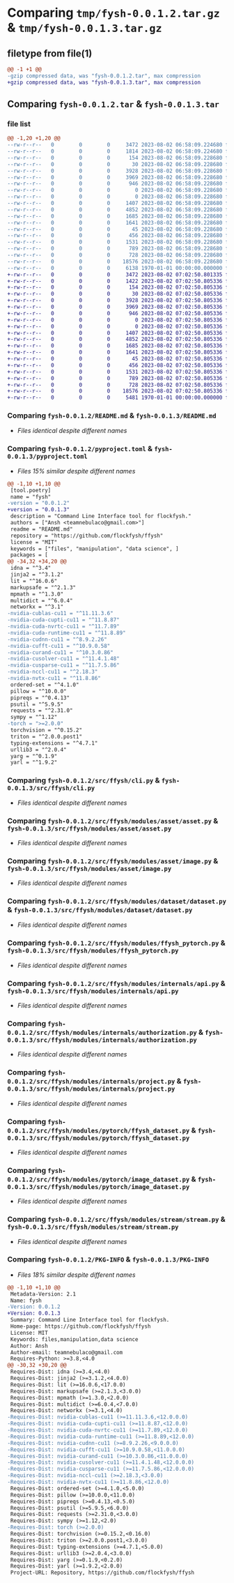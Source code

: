 # Comparing `tmp/fysh-0.0.1.2.tar.gz` & `tmp/fysh-0.0.1.3.tar.gz`

## filetype from file(1)

```diff
@@ -1 +1 @@
-gzip compressed data, was "fysh-0.0.1.2.tar", max compression
+gzip compressed data, was "fysh-0.0.1.3.tar", max compression
```

## Comparing `fysh-0.0.1.2.tar` & `fysh-0.0.1.3.tar`

### file list

```diff
@@ -1,20 +1,20 @@
--rw-r--r--   0        0        0     3472 2023-08-02 06:58:09.224680 fysh-0.0.1.2/README.md
--rw-r--r--   0        0        0     1814 2023-08-02 06:58:09.224680 fysh-0.0.1.2/pyproject.toml
--rw-r--r--   0        0        0      154 2023-08-02 06:58:09.228680 fysh-0.0.1.2/src/ffysh/__init__.py
--rw-r--r--   0        0        0       30 2023-08-02 06:58:09.228680 fysh-0.0.1.2/src/ffysh/__main__.py
--rw-r--r--   0        0        0     3928 2023-08-02 06:58:09.228680 fysh-0.0.1.2/src/ffysh/cli.py
--rw-r--r--   0        0        0     3969 2023-08-02 06:58:09.228680 fysh-0.0.1.2/src/ffysh/modules/asset/asset.py
--rw-r--r--   0        0        0      946 2023-08-02 06:58:09.228680 fysh-0.0.1.2/src/ffysh/modules/asset/image.py
--rw-r--r--   0        0        0        0 2023-08-02 06:58:09.228680 fysh-0.0.1.2/src/ffysh/modules/asset/text.py
--rw-r--r--   0        0        0        0 2023-08-02 06:58:09.228680 fysh-0.0.1.2/src/ffysh/modules/cache/test.py
--rw-r--r--   0        0        0     1407 2023-08-02 06:58:09.228680 fysh-0.0.1.2/src/ffysh/modules/dataset/dataset.py
--rw-r--r--   0        0        0     4852 2023-08-02 06:58:09.228680 fysh-0.0.1.2/src/ffysh/modules/ffysh_pytorch.py
--rw-r--r--   0        0        0     1685 2023-08-02 06:58:09.228680 fysh-0.0.1.2/src/ffysh/modules/internals/api.py
--rw-r--r--   0        0        0     1641 2023-08-02 06:58:09.228680 fysh-0.0.1.2/src/ffysh/modules/internals/authorization.py
--rw-r--r--   0        0        0       45 2023-08-02 06:58:09.228680 fysh-0.0.1.2/src/ffysh/modules/internals/errors.py
--rw-r--r--   0        0        0      456 2023-08-02 06:58:09.228680 fysh-0.0.1.2/src/ffysh/modules/internals/file.py
--rw-r--r--   0        0        0     1531 2023-08-02 06:58:09.228680 fysh-0.0.1.2/src/ffysh/modules/internals/project.py
--rw-r--r--   0        0        0      789 2023-08-02 06:58:09.228680 fysh-0.0.1.2/src/ffysh/modules/pytorch/ffysh_dataset.py
--rw-r--r--   0        0        0      728 2023-08-02 06:58:09.228680 fysh-0.0.1.2/src/ffysh/modules/pytorch/image_dataset.py
--rw-r--r--   0        0        0    18576 2023-08-02 06:58:09.228680 fysh-0.0.1.2/src/ffysh/modules/stream/stream.py
--rw-r--r--   0        0        0     6138 1970-01-01 00:00:00.000000 fysh-0.0.1.2/PKG-INFO
+-rw-r--r--   0        0        0     3472 2023-08-02 07:02:50.801335 fysh-0.0.1.3/README.md
+-rw-r--r--   0        0        0     1422 2023-08-02 07:02:50.805336 fysh-0.0.1.3/pyproject.toml
+-rw-r--r--   0        0        0      154 2023-08-02 07:02:50.805336 fysh-0.0.1.3/src/ffysh/__init__.py
+-rw-r--r--   0        0        0       30 2023-08-02 07:02:50.805336 fysh-0.0.1.3/src/ffysh/__main__.py
+-rw-r--r--   0        0        0     3928 2023-08-02 07:02:50.805336 fysh-0.0.1.3/src/ffysh/cli.py
+-rw-r--r--   0        0        0     3969 2023-08-02 07:02:50.805336 fysh-0.0.1.3/src/ffysh/modules/asset/asset.py
+-rw-r--r--   0        0        0      946 2023-08-02 07:02:50.805336 fysh-0.0.1.3/src/ffysh/modules/asset/image.py
+-rw-r--r--   0        0        0        0 2023-08-02 07:02:50.805336 fysh-0.0.1.3/src/ffysh/modules/asset/text.py
+-rw-r--r--   0        0        0        0 2023-08-02 07:02:50.805336 fysh-0.0.1.3/src/ffysh/modules/cache/test.py
+-rw-r--r--   0        0        0     1407 2023-08-02 07:02:50.805336 fysh-0.0.1.3/src/ffysh/modules/dataset/dataset.py
+-rw-r--r--   0        0        0     4852 2023-08-02 07:02:50.805336 fysh-0.0.1.3/src/ffysh/modules/ffysh_pytorch.py
+-rw-r--r--   0        0        0     1685 2023-08-02 07:02:50.805336 fysh-0.0.1.3/src/ffysh/modules/internals/api.py
+-rw-r--r--   0        0        0     1641 2023-08-02 07:02:50.805336 fysh-0.0.1.3/src/ffysh/modules/internals/authorization.py
+-rw-r--r--   0        0        0       45 2023-08-02 07:02:50.805336 fysh-0.0.1.3/src/ffysh/modules/internals/errors.py
+-rw-r--r--   0        0        0      456 2023-08-02 07:02:50.805336 fysh-0.0.1.3/src/ffysh/modules/internals/file.py
+-rw-r--r--   0        0        0     1531 2023-08-02 07:02:50.805336 fysh-0.0.1.3/src/ffysh/modules/internals/project.py
+-rw-r--r--   0        0        0      789 2023-08-02 07:02:50.805336 fysh-0.0.1.3/src/ffysh/modules/pytorch/ffysh_dataset.py
+-rw-r--r--   0        0        0      728 2023-08-02 07:02:50.805336 fysh-0.0.1.3/src/ffysh/modules/pytorch/image_dataset.py
+-rw-r--r--   0        0        0    18576 2023-08-02 07:02:50.805336 fysh-0.0.1.3/src/ffysh/modules/stream/stream.py
+-rw-r--r--   0        0        0     5481 1970-01-01 00:00:00.000000 fysh-0.0.1.3/PKG-INFO
```

### Comparing `fysh-0.0.1.2/README.md` & `fysh-0.0.1.3/README.md`

 * *Files identical despite different names*

### Comparing `fysh-0.0.1.2/pyproject.toml` & `fysh-0.0.1.3/pyproject.toml`

 * *Files 15% similar despite different names*

```diff
@@ -1,10 +1,10 @@
 [tool.poetry]
 name = "fysh"
-version = "0.0.1.2"
+version = "0.0.1.3"
 description = "Command Line Interface tool for flockfysh."
 authors = ["Ansh <teamnebulaco@gmail.com>"]
 readme = "README.md"
 repository = "https://github.com/flockfysh/ffysh"
 license = "MIT"
 keywords = ["files", "manipulation", "data science", ]
 packages = [
@@ -34,32 +34,20 @@
 idna = "^3.4"
 jinja2 = "^3.1.2"
 lit = "^16.0.6"
 markupsafe = "^2.1.3"
 mpmath = "^1.3.0"
 multidict = "^6.0.4"
 networkx = "^3.1"
-nvidia-cublas-cu11 = "^11.11.3.6"
-nvidia-cuda-cupti-cu11 = "^11.8.87"
-nvidia-cuda-nvrtc-cu11 = "^11.7.89"
-nvidia-cuda-runtime-cu11 = "^11.8.89"
-nvidia-cudnn-cu11 = "^8.9.2.26"
-nvidia-cufft-cu11 = "^10.9.0.58"
-nvidia-curand-cu11 = "^10.3.0.86"
-nvidia-cusolver-cu11 = "^11.4.1.48"
-nvidia-cusparse-cu11 = "^11.7.5.86"
-nvidia-nccl-cu11 = "^2.18.3"
-nvidia-nvtx-cu11 = "^11.8.86"
 ordered-set = "^4.1.0"
 pillow = "^10.0.0"
 pipreqs = "^0.4.13"
 psutil = "^5.9.5"
 requests = "^2.31.0"
 sympy = "^1.12"
-torch = ">=2.0.0"
 torchvision = "^0.15.2"
 triton = "^2.0.0.post1"
 typing-extensions = "^4.7.1"
 urllib3 = "^2.0.4"
 yarg = "^0.1.9"
 yarl = "^1.9.2"
```

### Comparing `fysh-0.0.1.2/src/ffysh/cli.py` & `fysh-0.0.1.3/src/ffysh/cli.py`

 * *Files identical despite different names*

### Comparing `fysh-0.0.1.2/src/ffysh/modules/asset/asset.py` & `fysh-0.0.1.3/src/ffysh/modules/asset/asset.py`

 * *Files identical despite different names*

### Comparing `fysh-0.0.1.2/src/ffysh/modules/asset/image.py` & `fysh-0.0.1.3/src/ffysh/modules/asset/image.py`

 * *Files identical despite different names*

### Comparing `fysh-0.0.1.2/src/ffysh/modules/dataset/dataset.py` & `fysh-0.0.1.3/src/ffysh/modules/dataset/dataset.py`

 * *Files identical despite different names*

### Comparing `fysh-0.0.1.2/src/ffysh/modules/ffysh_pytorch.py` & `fysh-0.0.1.3/src/ffysh/modules/ffysh_pytorch.py`

 * *Files identical despite different names*

### Comparing `fysh-0.0.1.2/src/ffysh/modules/internals/api.py` & `fysh-0.0.1.3/src/ffysh/modules/internals/api.py`

 * *Files identical despite different names*

### Comparing `fysh-0.0.1.2/src/ffysh/modules/internals/authorization.py` & `fysh-0.0.1.3/src/ffysh/modules/internals/authorization.py`

 * *Files identical despite different names*

### Comparing `fysh-0.0.1.2/src/ffysh/modules/internals/project.py` & `fysh-0.0.1.3/src/ffysh/modules/internals/project.py`

 * *Files identical despite different names*

### Comparing `fysh-0.0.1.2/src/ffysh/modules/pytorch/ffysh_dataset.py` & `fysh-0.0.1.3/src/ffysh/modules/pytorch/ffysh_dataset.py`

 * *Files identical despite different names*

### Comparing `fysh-0.0.1.2/src/ffysh/modules/pytorch/image_dataset.py` & `fysh-0.0.1.3/src/ffysh/modules/pytorch/image_dataset.py`

 * *Files identical despite different names*

### Comparing `fysh-0.0.1.2/src/ffysh/modules/stream/stream.py` & `fysh-0.0.1.3/src/ffysh/modules/stream/stream.py`

 * *Files identical despite different names*

### Comparing `fysh-0.0.1.2/PKG-INFO` & `fysh-0.0.1.3/PKG-INFO`

 * *Files 18% similar despite different names*

```diff
@@ -1,10 +1,10 @@
 Metadata-Version: 2.1
 Name: fysh
-Version: 0.0.1.2
+Version: 0.0.1.3
 Summary: Command Line Interface tool for flockfysh.
 Home-page: https://github.com/flockfysh/ffysh
 License: MIT
 Keywords: files,manipulation,data science
 Author: Ansh
 Author-email: teamnebulaco@gmail.com
 Requires-Python: >=3.8,<4.0
@@ -30,32 +30,20 @@
 Requires-Dist: idna (>=3.4,<4.0)
 Requires-Dist: jinja2 (>=3.1.2,<4.0.0)
 Requires-Dist: lit (>=16.0.6,<17.0.0)
 Requires-Dist: markupsafe (>=2.1.3,<3.0.0)
 Requires-Dist: mpmath (>=1.3.0,<2.0.0)
 Requires-Dist: multidict (>=6.0.4,<7.0.0)
 Requires-Dist: networkx (>=3.1,<4.0)
-Requires-Dist: nvidia-cublas-cu11 (>=11.11.3.6,<12.0.0.0)
-Requires-Dist: nvidia-cuda-cupti-cu11 (>=11.8.87,<12.0.0)
-Requires-Dist: nvidia-cuda-nvrtc-cu11 (>=11.7.89,<12.0.0)
-Requires-Dist: nvidia-cuda-runtime-cu11 (>=11.8.89,<12.0.0)
-Requires-Dist: nvidia-cudnn-cu11 (>=8.9.2.26,<9.0.0.0)
-Requires-Dist: nvidia-cufft-cu11 (>=10.9.0.58,<11.0.0.0)
-Requires-Dist: nvidia-curand-cu11 (>=10.3.0.86,<11.0.0.0)
-Requires-Dist: nvidia-cusolver-cu11 (>=11.4.1.48,<12.0.0.0)
-Requires-Dist: nvidia-cusparse-cu11 (>=11.7.5.86,<12.0.0.0)
-Requires-Dist: nvidia-nccl-cu11 (>=2.18.3,<3.0.0)
-Requires-Dist: nvidia-nvtx-cu11 (>=11.8.86,<12.0.0)
 Requires-Dist: ordered-set (>=4.1.0,<5.0.0)
 Requires-Dist: pillow (>=10.0.0,<11.0.0)
 Requires-Dist: pipreqs (>=0.4.13,<0.5.0)
 Requires-Dist: psutil (>=5.9.5,<6.0.0)
 Requires-Dist: requests (>=2.31.0,<3.0.0)
 Requires-Dist: sympy (>=1.12,<2.0)
-Requires-Dist: torch (>=2.0.0)
 Requires-Dist: torchvision (>=0.15.2,<0.16.0)
 Requires-Dist: triton (>=2.0.0.post1,<3.0.0)
 Requires-Dist: typing-extensions (>=4.7.1,<5.0.0)
 Requires-Dist: urllib3 (>=2.0.4,<3.0.0)
 Requires-Dist: yarg (>=0.1.9,<0.2.0)
 Requires-Dist: yarl (>=1.9.2,<2.0.0)
 Project-URL: Repository, https://github.com/flockfysh/ffysh
```

